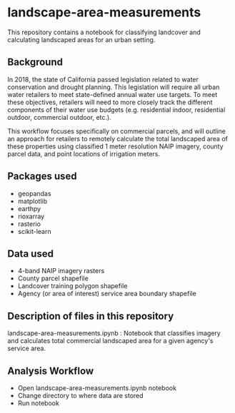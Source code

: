 # landscape-area-measurements
This repository contains a notebook for classifying landcover and calculating landscaped areas for an urban setting.

## Background
In 2018, the state of California passed legislation related to water conservation and drought planning. This legislation will require all urban water retailers to meet state-defined annual water use targets. To meet these objectives, retailers will need to more closely track the different components of their water use budgets (e.g. residential indoor, residential outdoor, commercial outdoor, etc.).

This workflow focuses specifically on commercial parcels, and will outline an approach for retailers to remotely calculate the total landscaped area of these properties using classified 1 meter resolution NAIP imagery, county parcel data, and point locations of irrigation meters.

## Packages used
* geopandas
* matplotlib
* earthpy
* rioxarray
* rasterio
* scikit-learn

## Data used
* 4-band NAIP imagery rasters
* County parcel shapefile
* Landcover training polygon shapefile
* Agency (or area of interest) service area boundary shapefile

## Description of files in this repository
landscape-area-measurements.ipynb : Notebook that classifies imagery and calculates total commercial landscaped area for a given agency's service area.

## Analysis Workflow
* Open landscape-area-measurements.ipynb notebook
* Change directory to where data are stored
* Run notebook
